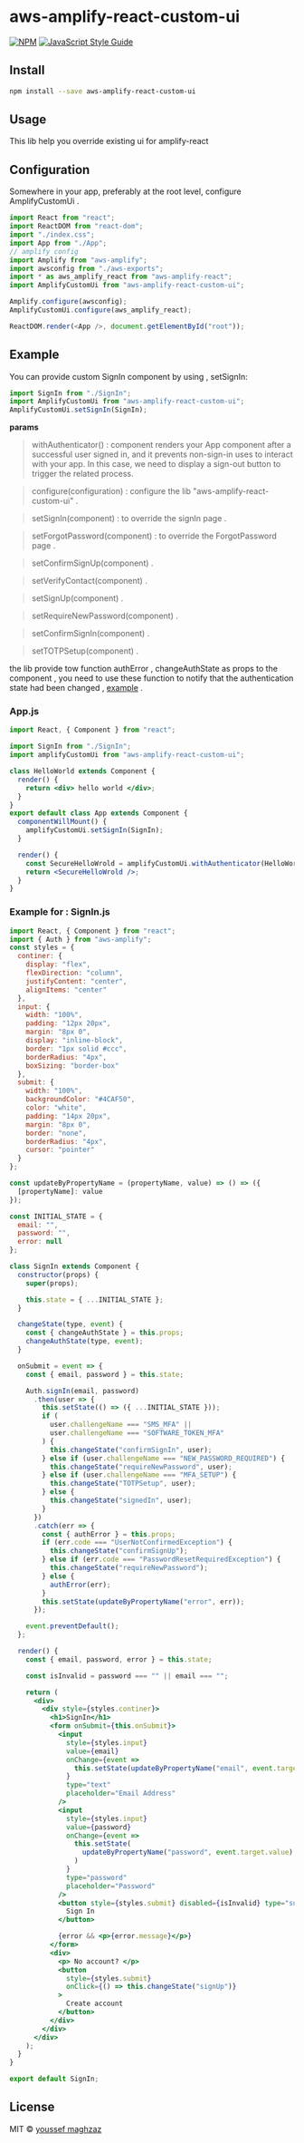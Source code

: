 # aws-amplify-react-custom-ui

>

[![NPM](https://img.shields.io/npm/v/aws-amplify-react-custom-ui.svg)](https://www.npmjs.com/package/aws-amplify-react-custom-ui) [![JavaScript Style Guide](https://img.shields.io/badge/code_style-standard-brightgreen.svg)](https://standardjs.com)

## Install

```bash
npm install --save aws-amplify-react-custom-ui
```

## Usage

This lib help you override existing ui for amplify-react

## Configuration

Somewhere in your app, preferably at the root level, configure AmplifyCustomUi .

```js
import React from "react";
import ReactDOM from "react-dom";
import "./index.css";
import App from "./App";
// amplify config
import Amplify from "aws-amplify";
import awsconfig from "./aws-exports";
import * as aws_amplify_react from "aws-amplify-react";
import AmplifyCustomUi from "aws-amplify-react-custom-ui";

Amplify.configure(awsconfig);
AmplifyCustomUi.configure(aws_amplify_react);

ReactDOM.render(<App />, document.getElementById("root"));
```

## Example

You can provide custom SignIn component by using , setSignIn:

```jsx
import SignIn from "./SignIn";
import AmplifyCustomUi from "aws-amplify-react-custom-ui";
AmplifyCustomUi.setSignIn(SignIn);
```

**params**

> withAuthenticator() : component renders your App component after a successful user signed in, and it prevents non-sign-in uses to interact with your app. In this case, we need to display a sign-out button to trigger the related process.

> configure(configuration) : configure the lib "aws-amplify-react-custom-ui" .

> setSignIn(component) : to override the signIn page .

> setForgotPassword(component) : to override the ForgotPassword page .

> setConfirmSignUp(component) .

> setVerifyContact(component) .

> setSignUp(component) .

> setRequireNewPassword(component) .

> setConfirmSignIn(component) .

> setTOTPSetup(component) .

the lib provide tow function authError , changeAuthState as props to the component , you need to use these function to notify that the authentication state had been changed , [example](#example-for-:-SignIn.js) .

### App.js

```jsx
import React, { Component } from "react";

import SignIn from "./SignIn";
import amplifyCustomUi from "aws-amplify-react-custom-ui";

class HelloWorld extends Component {
  render() {
    return <div> hello world </div>;
  }
}
export default class App extends Component {
  componentWillMount() {
    amplifyCustomUi.setSignIn(SignIn);
  }

  render() {
    const SecureHelloWrold = amplifyCustomUi.withAuthenticator(HelloWorld);
    return <SecureHelloWrold />;
  }
}
```

### Example for : SignIn.js

```jsx
import React, { Component } from "react";
import { Auth } from "aws-amplify";
const styles = {
  continer: {
    display: "flex",
    flexDirection: "column",
    justifyContent: "center",
    alignItems: "center"
  },
  input: {
    width: "100%",
    padding: "12px 20px",
    margin: "8px 0",
    display: "inline-block",
    border: "1px solid #ccc",
    borderRadius: "4px",
    boxSizing: "border-box"
  },
  submit: {
    width: "100%",
    backgroundColor: "#4CAF50",
    color: "white",
    padding: "14px 20px",
    margin: "8px 0",
    border: "none",
    borderRadius: "4px",
    cursor: "pointer"
  }
};

const updateByPropertyName = (propertyName, value) => () => ({
  [propertyName]: value
});

const INITIAL_STATE = {
  email: "",
  password: "",
  error: null
};

class SignIn extends Component {
  constructor(props) {
    super(props);

    this.state = { ...INITIAL_STATE };
  }

  changeState(type, event) {
    const { changeAuthState } = this.props;
    changeAuthState(type, event);
  }

  onSubmit = event => {
    const { email, password } = this.state;

    Auth.signIn(email, password)
      .then(user => {
        this.setState(() => ({ ...INITIAL_STATE }));
        if (
          user.challengeName === "SMS_MFA" ||
          user.challengeName === "SOFTWARE_TOKEN_MFA"
        ) {
          this.changeState("confirmSignIn", user);
        } else if (user.challengeName === "NEW_PASSWORD_REQUIRED") {
          this.changeState("requireNewPassword", user);
        } else if (user.challengeName === "MFA_SETUP") {
          this.changeState("TOTPSetup", user);
        } else {
          this.changeState("signedIn", user);
        }
      })
      .catch(err => {
        const { authError } = this.props;
        if (err.code === "UserNotConfirmedException") {
          this.changeState("confirmSignUp");
        } else if (err.code === "PasswordResetRequiredException") {
          this.changeState("requireNewPassword");
        } else {
          authError(err);
        }
        this.setState(updateByPropertyName("error", err));
      });

    event.preventDefault();
  };

  render() {
    const { email, password, error } = this.state;

    const isInvalid = password === "" || email === "";

    return (
      <div>
        <div style={styles.continer}>
          <h1>SignIn</h1>
          <form onSubmit={this.onSubmit}>
            <input
              style={styles.input}
              value={email}
              onChange={event =>
                this.setState(updateByPropertyName("email", event.target.value))
              }
              type="text"
              placeholder="Email Address"
            />
            <input
              style={styles.input}
              value={password}
              onChange={event =>
                this.setState(
                  updateByPropertyName("password", event.target.value)
                )
              }
              type="password"
              placeholder="Password"
            />
            <button style={styles.submit} disabled={isInvalid} type="submit">
              Sign In
            </button>

            {error && <p>{error.message}</p>}
          </form>
          <div>
            <p> No account? </p>
            <button
              style={styles.submit}
              onClick={() => this.changeState("signUp")}
            >
              Create account
            </button>
          </div>
        </div>
      </div>
    );
  }
}

export default SignIn;
```

## License

MIT © [youssef maghzaz](https://github.com/ysfmag)

